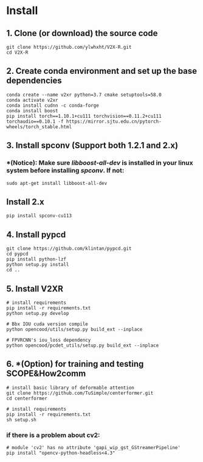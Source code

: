  
# Install
## 1. Clone (or download) the source code 
```
git clone https://github.com/ylwhxht/V2X-R.git
cd V2X-R
```
 
## 2. Create conda environment and set up the base dependencies
```
conda create --name v2xr python=3.7 cmake setuptools=58.0
conda activate v2xr
conda install cudnn -c conda-forge
conda install boost
pip install torch==1.10.1+cu111 torchvision==0.11.2+cu111 torchaudio==0.10.1 -f https://mirror.sjtu.edu.cn/pytorch-wheels/torch_stable.html
```

## 3. Install spconv (Support both 1.2.1 and 2.x)

### *(Notice): Make sure *libboost-all-dev* is installed in your linux system before installing *spconv*. If not:
```
sudo apt-get install libboost-all-dev
```

## Install 2.x
```
pip install spconv-cu113
```

## 4. Install pypcd
```
git clone https://github.com/klintan/pypcd.git
cd pypcd
pip install python-lzf
python setup.py install
cd ..
```

## 5. Install V2XR
```
# install requirements
pip install -r requirements.txt
python setup.py develop

# Bbx IOU cuda version compile
python opencood/utils/setup.py build_ext --inplace

# FPVRCNN's iou_loss dependency
python opencood/pcdet_utils/setup.py build_ext --inplace
```

## 6. *(Option) for training and testing SCOPE&How2comm
```
# install basic library of deformable attention
git clone https://github.com/TuSimple/centerformer.git
cd centerformer

# install requirements
pip install -r requirements.txt
sh setup.sh
```

### if there is a problem about cv2:
```
# module 'cv2' has no attribute 'gapi_wip_gst_GStreamerPipeline'
pip install "opencv-python-headless<4.3"
```




